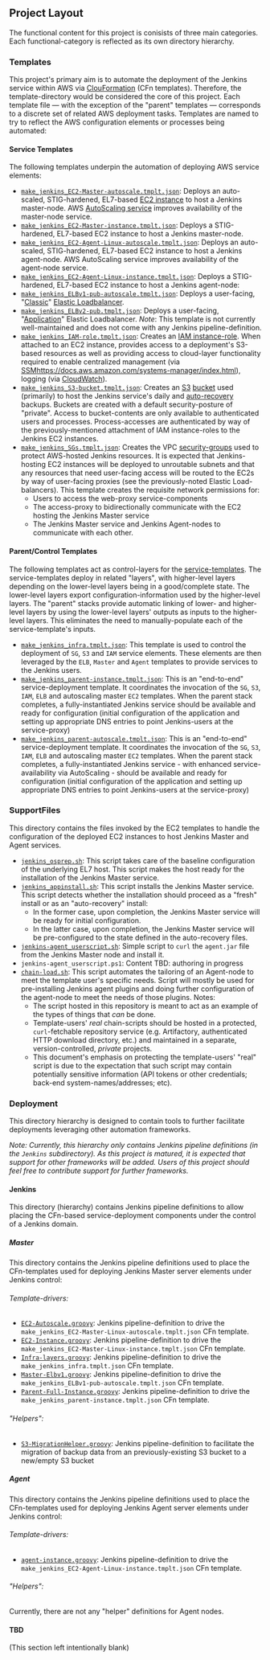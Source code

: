 ## Project Layout

The functional content for this project is conisists of three main categories. Each functional-category is reflected as its own directory hierarchy.

### Templates

This project's primary aim is to automate the deployment of the Jenkins service within AWS via [ClouFormation](https://aws.amazon.com/cloudformation/aws-cloudformation-templates/) (CFn templates). Therefore, the template-directory would be considered the core of this project. Each template file &mdash; with the exception of the "parent" templates &mdash; corresponds to a discrete set of related AWS deployment tasks. Templates are named to try to reflect the AWS configuration elements or processes being automated:

#### Service Templates

The following templates underpin the automation of deploying AWS service elements:

* [`make_jenkins_EC2-Master-autoscale.tmplt.json`](/Templates/make_jenkins_EC2-Master-autoscale.tmplt.json): Deploys an auto-scaled, STIG-hardened, EL7-based [EC2 instance](https://aws.amazon.com/ec2/) to host a Jenkins master-node. AWS [AutoScaling service](https://aws.amazon.com/autoscaling/) improves availability of the master-node service.
* [`make_jenkins_EC2-Master-instance.tmplt.json`](/Templates/make_jenkins_EC2-Master-instance.tmplt.json): Deploys a STIG-hardened, EL7-based EC2 instance to host a Jenkins master-node.
* [`make_jenkins_EC2-Agent-Linux-autoscale.tmplt.json`](/Templates/make_jenkins_EC2-Agent-Linux-autoscale.tmplt.json): Deploys an auto-scaled, STIG-hardened, EL7-based EC2 instance to host a Jenkins agent-node. AWS AutoScaling service improves availability of the agent-node service.
* [`make_jenkins_EC2-Agent-Linux-instance.tmplt.json`](/Templates/make_jenkins_EC2-Agent-Linux-instance.tmplt.json): Deploys a STIG-hardened, EL7-based EC2 instance to host a Jenkins agent-node:
* [`make_jenkins_ELBv1-pub-autoscale.tmplt.json`](/Templates/make_jenkins_ELBv1-pub-autoscale.tmplt.json): Deploys a user-facing, "[Classic](https://docs.aws.amazon.com/elasticloadbalancing/latest/classic/introduction.html)" [Elastic Loadbalancer](https://docs.aws.amazon.com/elasticloadbalancing/index.html).
* [`make_jenkins_ELBv2-pub.tmplt.json`](/Templates/make_jenkins_ELBv2-pub.tmplt.json): Deploys a user-facing, "[Application](https://docs.aws.amazon.com/elasticloadbalancing/latest/application/introduction.html)" Elastic Loadbalancer. _Note_: This template is not currently well-maintained and does not come with any Jenkins pipeline-definition.
* [`make_jenkins_IAM-role.tmplt.json`](/Templates/make_jenkins_IAM-role.tmplt.json): Creates an [IAM instance-role](https://docs.aws.amazon.com/AWSEC2/latest/UserGuide/iam-roles-for-amazon-ec2.html). When attached to an EC2 instance, provides access to a deployment's S3-based resources as well as providing access to cloud-layer functionality required to enable centralized management (via [SSM]()https://docs.aws.amazon.com/systems-manager/index.html), logging (via [CloudWatch](https://docs.aws.amazon.com/AmazonCloudWatch/latest/logs/WhatIsCloudWatchLogs.html)).
* [`make_jenkins_S3-bucket.tmplt.json`](/Templates/make_jenkins_S3-bucket.tmplt.json): Creates an [S3](https://aws.amazon.com/s3/) [bucket](https://docs.aws.amazon.com/AmazonS3/latest/dev/UsingBucket.html) used (primarily) to host the Jenkins service's daily and [auto-recovery](/docs/AutoRecovery.md) backups. Buckets are created with a default security-posture of "private". Access to bucket-contents are only available to authenticated users and processes. Process-accesses are authenticated by way of the previously-mentioned attachment of IAM instance-roles to the Jenkins EC2 instances.
* [`make_jenkins_SGs.tmplt.json`](/Templates/make_jenkins_SGs.tmplt.json): Creates the VPC [security-groups](https://docs.aws.amazon.com/vpc/latest/userguide/VPC_SecurityGroups.html) used to protect AWS-hosted Jenkins resources. It is expected that Jenkins-hosting EC2 instances will be deployed to unroutable subnets and that any resources that need user-facing access will be routed to the EC2s by way of user-facing proxies (see the previously-noted Elastic Load-balancers). This template creates the requisite network permissions for:
    * Users to access the web-proxy service-components
    * The access-proxy to bidirectionally communicate with the EC2 hosting the Jenkins Master service
    * The Jenkins Master service and Jenkins Agent-nodes to communicate with each other.

#### Parent/Control Templates

The following templates act as control-layers for the [service-templates](/docs/ProjectLayout.md#service-templates). The service-templates deploy in related "layers", with higher-level layers depending on the lower-level layers being in a good/complete state. The lower-level layers export configuration-information used by the higher-level layers. The "parent" stacks provide automatic linking of lower- and higher-level layers by using the lower-level layers' outputs as inputs to the higher-level layers. This eliminates the need to manually-populate each of the service-template's inputs.

* [`make_jenkins_infra.tmplt.json`](/Templates/make_jenkins_infra.tmplt.json): This template is used to control the deployment of `SG`, `S3` and `IAM` service elements. These elements are then leveraged by the `ELB`, `Master` and `Agent` templates to provide services to the Jenkins users.
* [`make_jenkins_parent-instance.tmplt.json`](/Templates/make_jenkins_parent-instance.tmplt.json): This is an "end-to-end" service-deployment template. It coordinates the invocation of the `SG`, `S3`, `IAM`, `ELB` and autoscaling master `EC2` templates. When the parent stack completes, a fully-instantiated Jenkins service should be available and ready for configuration (initial configuration of the application and setting up appropriate DNS entries to point Jenkins-users at the service-proxy)
* [`make_jenkins_parent-autoscale.tmplt.json`](/Templates/make_jenkins_parent-autoscale.tmplt.json): This is an "end-to-end" service-deployment template. It coordinates the invocation of the `SG`, `S3`, `IAM`, `ELB` and autoscaling master `EC2` templates. When the parent stack completes, a fully-instantiated Jenkins service - with enhanced service-availability via AutoScaling - should be available and ready for configuration (initial configuration of the application and setting up appropriate DNS entries to point Jenkins-users at the service-proxy)

### SupportFiles

This directory contains the files invoked by the EC2 templates to handle the configuration of the deployed EC2 instances to host Jenkins Master and Agent services.

* [`jenkins_osprep.sh`](/SupportFiles/jenkins_osprep.sh): This script takes care of the baseline configuration of the underlying EL7 host. This script makes the host ready for the installation of the Jenkins Master service.
* [`jenkins_appinstall.sh`](/SupportFiles/jenkins_appinstall.sh): This script installs the Jenkins Master service. This script detects whether the installation should proceed as a "fresh" install or as an "auto-recovery" install:
    * In the former case, upon completion, the Jenkins Master service will be ready for initial configuration.
    * In the latter case, upon completion, the Jenkins Master service will be pre-configured to the state defined in the auto-recovery files.
* [`jenkins-agent_userscript.sh`](/SupportFiles/jenkins-agent_userscript.sh): Simple script to `curl` the `agent.jar` file from the Jenkins Master node and install it.
* `jenkins-agent_userscript.ps1`: Content TBD: authoring in progress
* [`chain-load.sh`](/SupportFiles/chain-load.sh): This script automates the tailoring of an Agent-node to meet the template user's specific needs. Script will mostly be used for pre-installing Jenkins agent plugins and doing further configuration of the agent-node to meet the needs of those plugins. Notes:
    * The script hosted in this repository is meant to act as an example of the types of things that _can_ be done.
    * Template-users' _real_ chain-scripts should be hosted in a protected, `curl`-fetchable repository service (e.g. Artifactory, authenticated HTTP download directory, etc.) and maintained in a separate, version-controlled, _private_ projects.
    * This document's emphasis on protecting the template-users' "real" script is due to the expectation that such script may contain potentially sensitive information (API tokens or other credentials; back-end system-names/addresses; etc).

### Deployment

This directory hierarchy is designed to contain tools to further facilitate deployments leveraging other automation frameworks.

_Note: Currently, this hierarchy only contains Jenkins pipeline definitions (in the `Jenkins` subdirectory). As this project is matured, it is expected that support for other frameworks will be added. Users of this project should feel free to contribute support for further frameworks._

#### Jenkins

This directory (hierarchy) contains Jenkins pipeline definitions to allow placing the CFn-based service-deployment components under the control of a Jenkins domain.

##### Master

This directory contains the Jenkins pipeline definitions used to place the CFn-templates used for deploying Jenkins Master server elements under Jenkins control:

###### Template-drivers:

* [`EC2-Autoscale.groovy`](/Deployment/Jenkins/master/EC2-Autoscale.groovy): Jenkins pipeline-definition to drive the `make_jenkins_EC2-Master-Linux-autoscale.tmplt.json` CFn template.
* [`EC2-Instance.groovy`](/Deployment/Jenkins/master/EC2-Instance.groovy): Jenkins pipeline-definition to drive the `make_jenkins_EC2-Master-Linux-instance.tmplt.json` CFn template.
* [`Infra-layers.groovy`](/Deployment/Jenkins/master/Infra-layers.groovy): Jenkins pipeline-definition to drive the `make_jenkins_infra.tmplt.json` CFn template.
* [`Master-Elbv1.groovy`](/Deployment/Jenkins/master/Master-Elbv1.groovy): Jenkins pipeline-definition to drive the `make_jenkins_ELBv1-pub-autoscale.tmplt.json` CFn template.
* [`Parent-Full-Instance.groovy`](/Deployment/Jenkins/master/Parent-Full-Instance.groovy): Jenkins pipeline-definition to drive the `make_jenkins_parent-instance.tmplt.json` CFn template.

###### "Helpers":

* [`S3-MigrationHelper.groovy`](/Deployment/Jenkins/master/S3-MigrationHelper.groovy): Jenkins pipeline-definition to facilitate the migration of backup data from an previously-existing S3 bucket to a new/empty S3 bucket

##### Agent

This directory contains the Jenkins pipeline definitions used to place the CFn-templates used for deploying Jenkins Agent server elements under Jenkins control:

###### Template-drivers:

* [`agent-instance.groovy`](/Deployment/Jenkins/agent/agent-instance.groovy): Jenkins pipeline-definition to drive the `make_jenkins_EC2-Agent-Linux-instance.tmplt.json` CFn template.


###### "Helpers":

Currently, there are not any "helper" definitions for Agent nodes.

#### TBD

(This section left intentionally blank)
